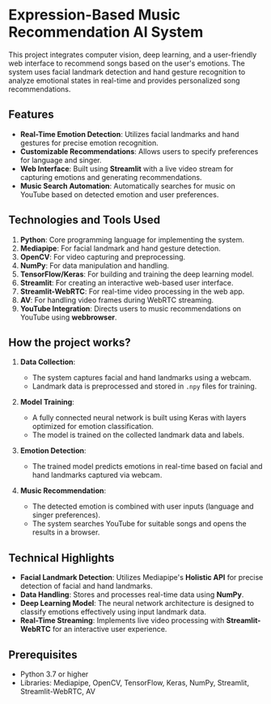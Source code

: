 # Expression-Based Music Recommendation AI System

This project integrates computer vision, deep learning, and a user-friendly web interface to recommend songs based on the user's emotions. The system uses facial landmark detection and hand gesture recognition to analyze emotional states in real-time and provides personalized song recommendations.

## Features
- **Real-Time Emotion Detection**: Utilizes facial landmarks and hand gestures for precise emotion recognition.
- **Customizable Recommendations**: Allows users to specify preferences for language and singer.
- **Web Interface**: Built using **Streamlit** with a live video stream for capturing emotions and generating recommendations.
- **Music Search Automation**: Automatically searches for music on YouTube based on detected emotion and user preferences.

## Technologies and Tools Used
1. **Python**: Core programming language for implementing the system.
2. **Mediapipe**: For facial landmark and hand gesture detection.
3. **OpenCV**: For video capturing and preprocessing.
4. **NumPy**: For data manipulation and handling.
5. **TensorFlow/Keras**: For building and training the deep learning model.
6. **Streamlit**: For creating an interactive web-based user interface.
7. **Streamlit-WebRTC**: For real-time video processing in the web app.
8. **AV**: For handling video frames during WebRTC streaming.
9. **YouTube Integration**: Directs users to music recommendations on YouTube using **webbrowser**.

## How the project works?
1. **Data Collection**:
   - The system captures facial and hand landmarks using a webcam.
   - Landmark data is preprocessed and stored in `.npy` files for training.

2. **Model Training**:
   - A fully connected neural network is built using Keras with layers optimized for emotion classification.
   - The model is trained on the collected landmark data and labels.

3. **Emotion Detection**:
   - The trained model predicts emotions in real-time based on facial and hand landmarks captured via webcam.

4. **Music Recommendation**:
   - The detected emotion is combined with user inputs (language and singer preferences).
   - The system searches YouTube for suitable songs and opens the results in a browser.

## Technical Highlights
- **Facial Landmark Detection**: Utilizes Mediapipe's **Holistic API** for precise detection of facial and hand landmarks.
- **Data Handling**: Stores and processes real-time data using **NumPy**.
- **Deep Learning Model**: The neural network architecture is designed to classify emotions effectively using input landmark data.
- **Real-Time Streaming**: Implements live video processing with **Streamlit-WebRTC** for an interactive user experience.

## Prerequisites
- Python 3.7 or higher
- Libraries: Mediapipe, OpenCV, TensorFlow, Keras, NumPy, Streamlit, Streamlit-WebRTC, AV
